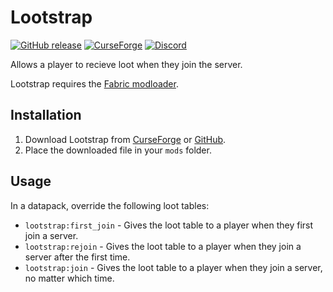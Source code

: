 # Lootstrap

[![GitHub release](https://img.shields.io/github/release/haykam821/Lootstrap.svg?style=popout&label=github)](https://github.com/haykam821/Lootstrap/releases/latest)
[![CurseForge](https://img.shields.io/static/v1?style=popout&label=curseforge&message=project&color=6441A4)](https://www.curseforge.com/minecraft/mc-mods/lootstrap)
[![Discord](https://img.shields.io/static/v1?style=popout&label=chat&message=discord&color=7289DA)](https://discord.gg/x7JrD6x)

Allows a player to recieve loot when they join the server.

Lootstrap requires the [Fabric modloader](https://fabricmc.net/use/).

## Installation

1. Download Lootstrap from [CurseForge](https://www.curseforge.com/minecraft/mc-mods/lootstrap/files) or [GitHub](https://github.com/haykam821/Lootstrap/releases).
2. Place the downloaded file in your `mods` folder.

## Usage

In a datapack, override the following loot tables:

* `lootstrap:first_join` - Gives the loot table to a player when they first join a server.
* `lootstrap:rejoin` - Gives the loot table to a player when they join a server after the first time.
* `lootstrap:join` - Gives the loot table to a player when they join a server, no matter which time.
